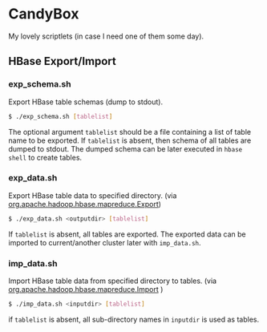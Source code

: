 CandyBox
=====

My lovely scriptlets (in case I need one of them some day).

HBase Export/Import
-------------------

### exp_schema.sh
Export HBase table schemas (dump to stdout).
```bash
$ ./exp_schema.sh [tablelist]
```
The optional argument `tablelist` should be a file containing a list of table name to be exported. If `tablelist` is absent, then schema of all tables are dumped to stdout.
The dumped schema can be later executed in `hbase shell` to create tables.

### exp_data.sh
Export HBase table data to specified directory. (via [org.apache.hadoop.hbase.mapreduce.Export](http://hbase.apache.org/book/ops_mgt.html#export))
```bash
$ ./exp_data.sh <outputdir> [tablelist]
```
If `tablelist` is absent, all tables are exported. The exported data can be imported to current/another cluster later with `imp_data.sh`.

### imp_data.sh
Import HBase table data from specified directory to tables. (via [org.apache.hadoop.hbase.mapreduce.Import](http://hbase.apache.org/book/ops_mgt.html#import) )
```bash
$ ./imp_data.sh <inputdir> [tablelist]
```
if `tablelist` is absent, all sub-directory names in `inputdir` is used as tables.
